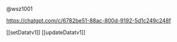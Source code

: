 @wsz1001

https://chatgpt.com/c/6782be51-88ac-800d-9192-5d1c249c248f

[[setDatatv1]]
[[updateDatatv1]]
